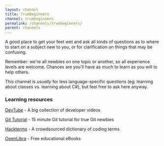 ```yaml
---
layout: channel
title: TrueBeginners
channel: truebeginners
permalink: /channels/truebeginners/
parent: channels
---
```


A good place to get your feet wet and ask all kinds of questions as to where to start on a subject new to you, or for clarification on things that may be confusing.

Remember: we're all newbies on one topic or another, so all experience levels are welcome. Chances are you'll have as much to learn as you will to help others.

This channel is *usually* for less language-specific questions (eg: learning about classes vs. learning about C#), but feel free to ask here anyway.

### Learning resources

[DevTube](https://dev.tube/) - A big collection of developer videos

[Git Tutorial](https://try.github.io/) - 15 minute Git tutorial for true Git newbies

[Hackterms](https://www.hackterms.com/) - A crowdsourced dictionary of coding terms

[OpenLibra](https://openlibra.com/) - Free educational eBooks